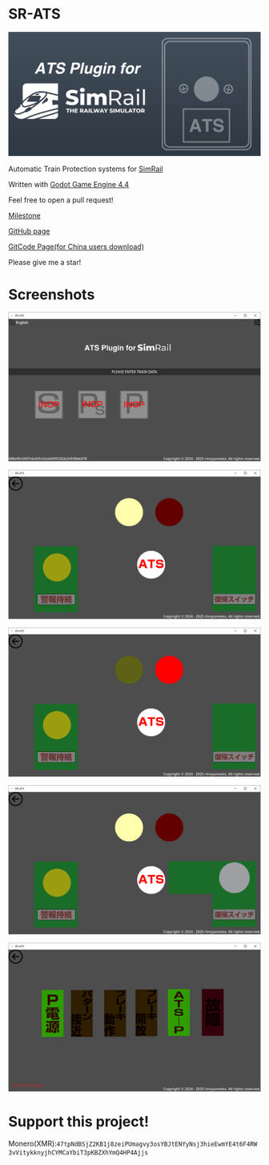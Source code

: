 # SR-ATS

![](SR-ATS-BANNER.jpg)

Automatic Train Protection systems for [SimRail](https://simrail.eu/en/our-games/simrail-2021)

Written with [Godot Game Engine 4.4](https://godotengine.org)

Feel free to open a pull request!

[Milestone](milestone.md)

[GitHub page](https://github.com/rinnyanneko/SR-ATS)

[GitCode Page(for China users download)](https://gitcode.com/rinnyanneko/SR-ATS/)

Please give me a star!

# Screenshots

![](./screenshot/1.png)

![](./screenshot/2.png)

![](./screenshot/3.png)

![](./screenshot/4.png)

![](./screenshot/5.png)


# Support this project!

Monero(XMR):`47tpNdBSjZ2KB1j8zeiPUmagvy3osYBJtENYyNsj3hieEwmYE4t6F4RW3vVitykknyjhCYMCaYbiT3pKBZXhYmQ4HP4Ajjs`